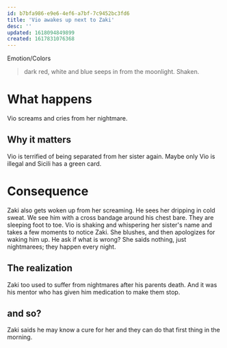 ```yaml
---
id: b7bfa986-e9e6-4ef6-a7bf-7c9452bc3fd6
title: 'Vio awakes up next to Zaki'
desc: ''
updated: 1618094849899
created: 1617831076368
---
```

Emotion/Colors
> dark red, white and blue seeps in from the moonlight. Shaken.

# What happens
Vio screams and cries from her nightmare.

##  Why it matters
Vio is terrified of being separated from her sister again. Maybe only Vio is illegal and Sicili has a green card.

# Consequence
Zaki also gets woken up from her screaming. He sees her dripping in cold sweat.
We see him with a cross bandage around his chest bare.
They are sleeping foot to toe.
Vio is shaking and whispering her sister's name and takes a few moments to notice Zaki. She blushes, and then apologizes for waking him up.
He ask if what is wrong?
She saids nothing, just nightmarees; they happen every night.

## The realization
Zaki too used to suffer from nightmares after his parents death. And it was his mentor who has given him medication to make them stop.

## and so?
Zaki saids he may know a cure for her and they can do that first thing in the morning.
